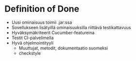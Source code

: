 # Definition of Done

* Uusi ominaisuus toimii .jar:ssa
* Sovellukseen lisätyillä ominaisuuksilla riittävä testikattavuus
* Hyväksymäkriteerit Cucumber-featureina
* Testit CI-palvelimella
* Hyvä ohjelmointityyli
    - Muuttujat, metodit, dokumentaatio suomeksi
    - checkstyle
